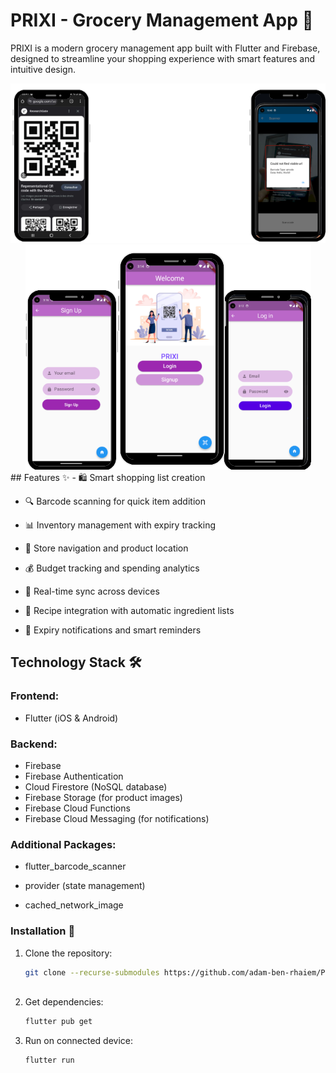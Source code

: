 # PRIXI - Grocery Management App 🛒

PRIXI is a modern grocery management app built with Flutter and Firebase, designed to streamline your shopping experience with smart features and intuitive design.


<div align="center">
  <img src="qrCode.png">
  <img src="app.png"> 

</div>
## Features ✨
- 🛍️ Smart shopping list creation

- 🔍 Barcode scanning for quick item addition

- 📊 Inventory management with expiry tracking

- 🏪 Store navigation and product location

- 💰 Budget tracking and spending analytics

- 🔄 Real-time sync across devices

- 🧩 Recipe integration with automatic ingredient lists

- 🔔 Expiry notifications and smart reminders

## Technology Stack 🛠️

### Frontend: 
- Flutter (iOS & Android)

### Backend: 
- Firebase
- Firebase Authentication
- Cloud Firestore (NoSQL database)
- Firebase Storage (for product images)
- Firebase Cloud Functions
- Firebase Cloud Messaging (for notifications)

### Additional Packages:

- flutter_barcode_scanner

- provider (state management)

- cached_network_image


### Installation 📲

1. Clone the repository:
   ```bash
   git clone --recurse-submodules https://github.com/adam-ben-rhaiem/PRIXI-Grocery-Management-App.git
 

2. Get dependencies:
   ```bash
   flutter pub get

3. Run on connected device:
      ```bash
   flutter run

